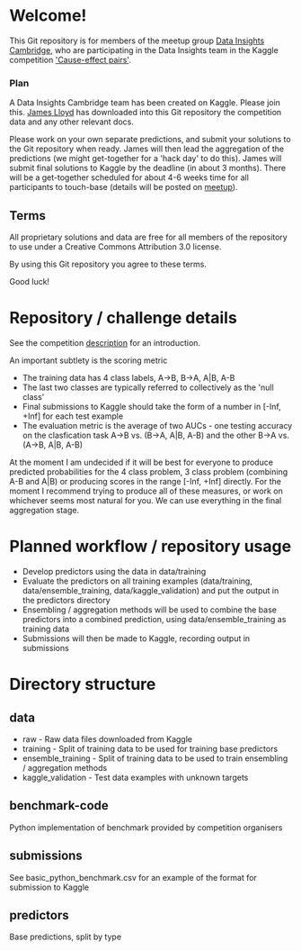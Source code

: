 Welcome!
========

This Git repository is for members of the meetup group [Data Insights Cambridge](http://www.meetup.com/Data-Insights-Cambridge/), who are participating in the Data Insights team in the Kaggle competition ['Cause-effect pairs'](http://www.kaggle.com/c/cause-effect-pairs).

### Plan

A Data Insights Cambridge team has been created on Kaggle. Please join this. [James Lloyd](mailto:jrl44@cam.ac.uk) has downloaded into this Git repository the competition data and any other relevant docs. 

Please work on your own separate predictions, and submit your solutions to the Git repository when ready. James will then lead the aggregation of the predictions (we might get-together for a 'hack day' to do this). James will submit final solutions to Kaggle by the deadline (in about 3 months). There will be a get-together scheduled for about 4-6 weeks time for all participants to touch-base (details will be posted on [meetup](http://www.meetup.com/Data-Insights-Cambridge/)).

Terms
-----

All proprietary solutions and data are free for all members of the repository to use under a Creative Commons Attribution 3.0 license. 

By using this Git repository you agree to these terms.

Good luck!

Repository / challenge details
==============================

See the competition [description](http://www.kaggle.com/c/cause-effect-pairs) for an introduction.

An important subtlety is the scoring metric

* The training data has 4 class labels, A->B, B->A, A|B, A-B
* The last two classes are typically referred to collectively as the 'null class'
* Final submissions to Kaggle should take the form of a number in \[-Inf, +Inf\] for each test example
* The evaluation metric is the average of two AUCs - one testing accuracy on the clasfication task A->B vs. (B->A, A|B, A-B) and the other B->A vs. (A->B, A|B, A-B)

At the moment I am undecided if it will be best for everyone to produce predicted probabilities for the 4 class problem, 3 class problem (combining A-B and A|B) or producing scores in the range \[-Inf, +Inf\] directly. For the moment I recommend trying to produce all of these measures, or work on whichever seems most natural for you. We can use everything in the final aggregation stage.

Planned workflow / repository usage
===================================

* Develop predictors using the data in data/training
* Evaluate the predictors on all training examples (data/training, data/ensemble_training, data/kaggle_validation) and put the output in the predictors directory
* Ensembling / aggregation methods will be used to combine the base predictors into a combined prediction, using data/ensemble_training as training data
* Submissions will then be made to Kaggle, recording output in submissions

Directory structure
===================

data
----

* raw - Raw data files downloaded from Kaggle
* training - Split of training data to be used for training base predictors
* ensemble_training - Split of training data to be used to train ensembling / aggregation methods
* kaggle_validation - Test data examples with unknown targets

benchmark-code
--------------

Python implementation of benchmark provided by competition organisers

submissions
-----------

See basic_python_benchmark.csv for an example of the format for submission to Kaggle

predictors
----------

Base predictions, split by type 
